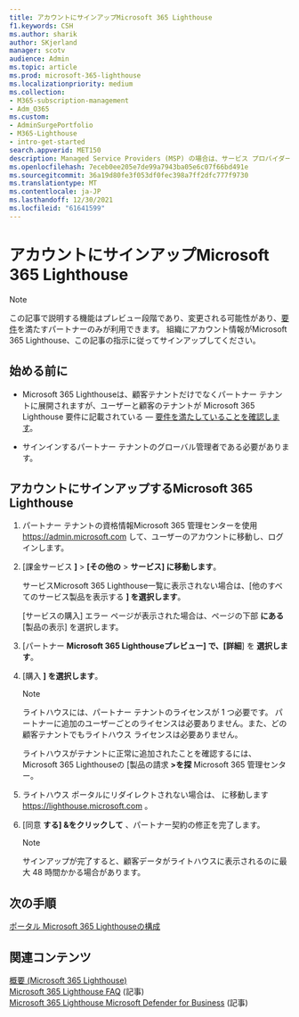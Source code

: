 ```yaml
---
title: アカウントにサインアップMicrosoft 365 Lighthouse
f1.keywords: CSH
ms.author: sharik
author: SKjerland
manager: scotv
audience: Admin
ms.topic: article
ms.prod: microsoft-365-lighthouse
ms.localizationpriority: medium
ms.collection:
- M365-subscription-management
- Adm_O365
ms.custom:
- AdminSurgePortfolio
- M365-Lighthouse
- intro-get-started
search.appverid: MET150
description: Managed Service Providers (MSP) の場合は、サービス プロバイダーにサインアップするMicrosoft 365 Lighthouse。
ms.openlocfilehash: 7eceb0ee205e7de99a7943ba05e6c07f66bd491e
ms.sourcegitcommit: 36a19d80fe3f053df0fec398a7ff2dfc777f9730
ms.translationtype: MT
ms.contentlocale: ja-JP
ms.lasthandoff: 12/30/2021
ms.locfileid: "61641599"
---
```

# <a name="sign-up-for-microsoft-365-lighthouse"></a>アカウントにサインアップMicrosoft 365 Lighthouse

> [!NOTE]
> この記事で説明する機能はプレビュー段階であり、変更される可能性があり、[要件](m365-lighthouse-requirements.md)を満たすパートナーのみが利用できます。 組織にアカウント情報がMicrosoft 365 Lighthouse、この記事の指示に従ってサインアップしてください。

## <a name="before-you-begin"></a>始める前に

- Microsoft 365 Lighthouseは、顧客テナントだけでなくパートナー テナントに展開されますが、ユーザーと顧客のテナントが Microsoft 365 Lighthouse 要件に記載されている &mdash; [要件を満たしていることを確認します](m365-lighthouse-requirements.md)。

- サインインするパートナー テナントのグローバル管理者である必要があります。

## <a name="steps-to-sign-up-for-microsoft-365-lighthouse"></a>アカウントにサインアップするMicrosoft 365 Lighthouse

1. パートナー テナントの資格情報Microsoft 365 管理センターを使用 <a href="https://go.microsoft.com/fwlink/p/?linkid=2024339" target="_blank">https://admin.microsoft.com</a> して、ユーザーのアカウントに移動し、ログインします。 

1. [課金サービス **]**  >  **[その他の**  >  **サービス] に移動します**。

    サービスMicrosoft 365 Lighthouse一覧に表示されない場合は、[他のすべてのサービス製品を表示する **] を選択します**。

    [サービスの購入] エラー ページが表示された場合は、ページの下部 **にある** [製品の表示] を選択します。

1. [パートナー **Microsoft 365 Lighthouseプレビュー] で、[詳細**] を **選択します**。 

1. [購入 **] を選択します**。

    > [!NOTE]
    > ライトハウスには、パートナー テナントのライセンスが 1 つ必要です。 パートナーに追加のユーザーごとのライセンスは必要ありません。また、どの顧客テナントでもライトハウス ライセンスは必要ありません。 

    ライトハウスがテナントに正常に追加されたことを確認するには、Microsoft 365 Lighthouseの [製品の請求 **>を探** Microsoft 365 管理センター。

1. ライトハウス ポータルにリダイレクトされない場合は、 に移動します <a href="https://go.microsoft.com/fwlink/p/?linkid=2168110" target="_blank">https://lighthouse.microsoft.com</a> 。

1. [同意 **する] &をクリックして** 、パートナー契約の修正を完了します。

    > [!NOTE]
    > サインアップが完了すると、顧客データがライトハウスに表示されるのに最大 48 時間かかる場合があります。

## <a name="next-steps"></a>次の手順

[ポータル Microsoft 365 Lighthouseの構成](m365-lighthouse-configure-portal-security.md) 

## <a name="related-content"></a>関連コンテンツ

[概要 (Microsoft 365 Lighthouse)](m365-lighthouse-overview.md)   
[Microsoft 365 Lighthouse FAQ](m365-lighthouse-faq.yml) (記事)   
[Microsoft 365 Lighthouse Microsoft Defender for Business](../security/defender-business/mdb-lighthouse-integration.md) (記事)
